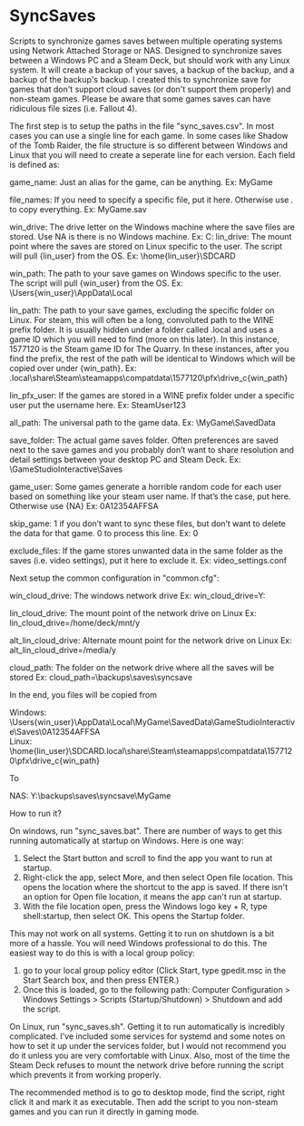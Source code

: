 # SyncSaves
Scripts to synchronize games saves between multiple operating systems using Network Attached Storage or NAS. Designed to synchronize saves between a Windows PC and a Steam Deck, but should work with any Linux system. It will create a backup of your saves, a backup of the backup, and a backup of the backup's backup. I created this to synchronize save for games that don't support cloud saves (or don't support them properly) and non-steam games. Please be aware that some games saves can have ridiculous file sizes (i.e. Fallout 4).

The first step is to setup the paths in the file "sync_saves.csv". In most cases you can use a single line for each game. In some cases like Shadow of the Tomb Raider, the file structure is so different between Windows and Linux that you will need to create a seperate line for each version. Each field is defined as:

game_name: Just an alias for the game, can be anything.
	Ex: MyGame
 
file_names: If you need to specify a specific file, put it here. Otherwise use *.* to copy everything.
	Ex: MyGame.sav
 
win_drive: The drive letter on the Windows machine where the save files are stored. Use NA is there is no Windows machine.
	Ex: C:
lin_drive: The mount point where the saves are stored on Linux specific to the user. The script will pull {lin_user} from the OS.
	Ex: \home\{lin_user}\SDCARD
 
win_path: The path to your save games on Windows specific to the user.  The script will pull {win_user} from the OS.
	Ex: \Users\{win_user}\AppData\Local
 
lin_path: The path to your save games, excluding the specific folder on Linux. For steam, this will often be a long, convoluted path to the WINE prefix folder. It is usually hidden under a folder called .local and uses a game ID which you will need to find (more on this later). In this instance, 1577120 is the Steam game ID for The Quarry. In these instances, after you find the prefix, the rest of the path will be identical to Windows which will be copied over under {win_path}.
	Ex: \.local\share\Steam\steamapps\compatdata\1577120\pfx\drive_c\{win_path}
 
lin_pfx_user: If the games are stored in a WINE prefix folder under a specific user put the username here.
	Ex: SteamUser123
 
all_path: The universal path to the game data.
	Ex: \MyGame\SavedData
 
save_folder: The actual game saves folder. Often preferences are saved next to the save games and you probably don’t want to share resolution and detail settings between your desktop PC and Steam Deck.
	Ex: \GameStudioInteractive\Saves
 
game_user: Some games generate a horrible random code for each user based on something like your steam user name. If that’s the case, put here. Otherwise use {NA}
	Ex: 0A12354AFFSA
 
skip_game: 1 if you don’t want to sync these files, but don’t want to delete the data for that game. 0 to process this line.
	Ex: 0
 
exclude_files: If the game stores unwanted data in the same folder as the saves (i.e. video settings), put it here to exclude it.
	Ex: video_settings.conf
 

Next setup the common configuration in "common.cfg":

win_cloud_drive: The windows network drive 
	Ex: win_cloud_drive=Y:
 
lin_cloud_drive: The mount point of the network drive on Linux
	Ex: lin_cloud_drive=/home/deck/mnt/y
 
alt_lin_cloud_drive: Alternate mount point for the network drive on Linux
	Ex: alt_lin_cloud_drive=/media/y
 
cloud_path: The folder on the network drive where all the saves will be stored
	Ex: cloud_path=\backups\saves\syncsave

In the end, you files will be copied from

Windows: \Users\{win_user}\AppData\Local\MyGame\SavedData\GameStudioInteractive\Saves\0A12354AFFSA\
Linux: \home\{lin_user}\SDCARD\.local\share\Steam\steamapps\compatdata\1577120\pfx\drive_c\{win_path}

To

NAS: Y:\backups\saves\syncsave\MyGame

How to run it?

On windows, run "sync_saves.bat". There are number of ways to get this running automatically at startup on Windows. Here is one way:

1) Select the Start button and scroll to find the app you want to run at startup.
2) Right-click the app, select More, and then select Open file location. This opens the location where the shortcut to the app is saved. If there isn't an option for Open file location, it means the app can't run at startup.
3) With the file location open, press the Windows logo key + R, type shell:startup, then select OK. This opens the Startup folder.

This may not work on all systems. Getting it to run on shutdown is a bit more of a hassle. You will need Windows professional to do this. The easiest way to do this is with a local group policy:

1) go to your local group policy editor (Click Start, type gpedit.msc in the Start Search box, and then press ENTER.)
2) Once this is loaded, go to the following path: Computer Configuration > Windows Settings > Scripts (Startup/Shutdown) > Shutdown and add the script.

On Linux, run "sync_saves.sh". Getting it to run automatically is incredibly complicated. I've included some services for systemd and some notes on how to set it up under the services folder, but I would not recommend you do it unless you are very comfortable with Linux. Also, most of the time the Steam Deck refuses to mount the network drive before running the script which prevents it from working properly.

The recommended method is to go to desktop mode, find the script, right click it and mark it as executable. Then add the script to you non-steam games and you can run it directly in gaming mode.

